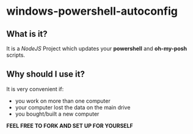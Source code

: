 # windows-powershell-autoconfig

## What is it?

It is a *NodeJS* Project which updates your **powershell** and **oh-my-posh** scripts. 

## Why should I use it?

It is very convenient if:
- you work on more than one computer
- your computer lost the data on the main drive
- you bought/built a new computer

**FEEL FREE TO FORK AND SET UP FOR YOURSELF**
